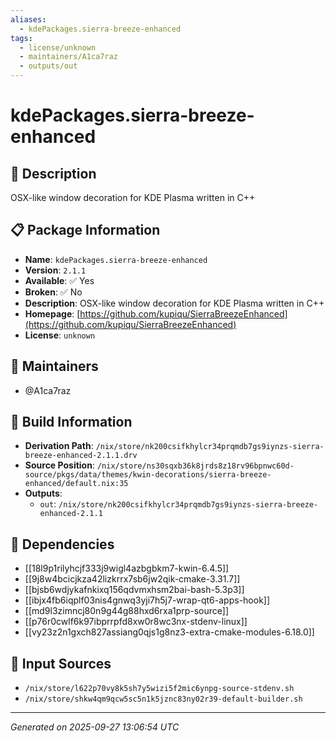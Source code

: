 ```yaml
---
aliases:
  - kdePackages.sierra-breeze-enhanced
tags:
  - license/unknown
  - maintainers/A1ca7raz
  - outputs/out
---
```


# kdePackages.sierra-breeze-enhanced

## 📝 Description

OSX-like window decoration for KDE Plasma written in C++

## 📋 Package Information

- **Name**: `kdePackages.sierra-breeze-enhanced`
- **Version**: `2.1.1`
- **Available**: ✅ Yes
- **Broken**: ✅ No
- **Description**: OSX-like window decoration for KDE Plasma written in C++
- **Homepage**: [https://github.com/kupiqu/SierraBreezeEnhanced](https://github.com/kupiqu/SierraBreezeEnhanced)
- **License**: `unknown`
## 👥 Maintainers

- @A1ca7raz


## 🔧 Build Information

- **Derivation Path**: `/nix/store/nk200csifkhylcr34prqmdb7gs9iynzs-sierra-breeze-enhanced-2.1.1.drv`
- **Source Position**: `/nix/store/ns30sqxb36k8jrds8z18rv96bpnwc60d-source/pkgs/data/themes/kwin-decorations/sierra-breeze-enhanced/default.nix:35`
- **Outputs**:
  - `out`:  `/nix/store/nk200csifkhylcr34prqmdb7gs9iynzs-sierra-breeze-enhanced-2.1.1`

## 🔗 Dependencies

- [[18l9p1rilyhcjf333j9wigl4azbgbkm7-kwin-6.4.5]]
- [[9j8w4bcicjkza42lizkrrx7sb6jw2qik-cmake-3.31.7]]
- [[bjsb6wdjykafnkixq156qdvmxhsm2bai-bash-5.3p3]]
- [[ibjx4fb6iqplf03nis4gnwq3yji7h5j7-wrap-qt6-apps-hook]]
- [[md9l3zimncj80n9g44g88hxd6rxa1prp-source]]
- [[p76r0cwlf6k97ibprrpfd8xw0r8wc3nx-stdenv-linux]]
- [[vy23z2n1gxch827assiang0qjs1g8nz3-extra-cmake-modules-6.18.0]]

## 📁 Input Sources

- `/nix/store/l622p70vy8k5sh7y5wizi5f2mic6ynpg-source-stdenv.sh`
- `/nix/store/shkw4qm9qcw5sc5n1k5jznc83ny02r39-default-builder.sh`

---
*Generated on 2025-09-27 13:06:54 UTC*
